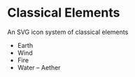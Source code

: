 # Classical Elements
An SVG icon system of classical elements

- Earth
- Wind
- Fire
- Water
– Aether

